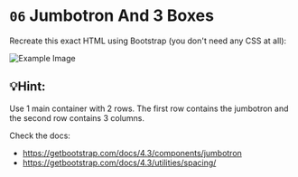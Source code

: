 # `06` Jumbotron And 3 Boxes

Recreate this exact HTML using Bootstrap (you don't need any CSS at all):

![Example Image](https://github.com/4GeeksAcademy/bootstrap-exercises-tutorial/blob/master/.learn/assets/1509928737623_bb6c18c0353c4f29b8bf62f7bcfabdf2.png?raw=true)

## 💡Hint:
Use 1 main container with 2 rows.
The first row contains the jumbotron and the second row contains 3 columns.

Check the docs:
- https://getbootstrap.com/docs/4.3/components/jumbotron
- https://getbootstrap.com/docs/4.3/utilities/spacing/

